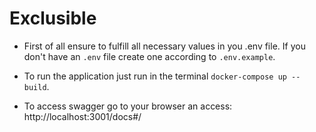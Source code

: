 # Exclusible

- First of all ensure to fulfill all necessary values in you .env file. If you don't have an `.env` file create one according to `.env.example`.

- To run the application just run in the terminal `docker-compose up --build`.

- To access swagger go to your browser an access: http://localhost:3001/docs#/
